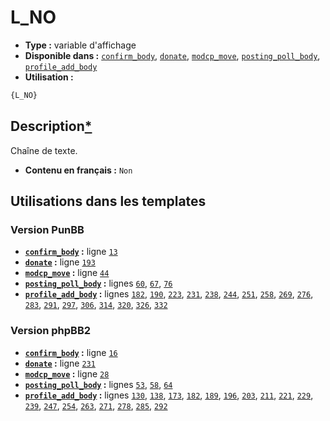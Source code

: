 # L_NO
* __Type :__ variable d'affichage
* __Disponible dans :__ [`confirm_body`](../tpl/var/confirm_body.md#readme), [`donate`](../tpl/var/donate.md#readme), [`modcp_move`](../tpl/var/modcp_move.md#readme), [`posting_poll_body`](../tpl/var/posting_poll_body.md#readme), [`profile_add_body`](../tpl/var/profile_add_body.md#readme)
* __Utilisation :__

```html
{L_NO}
```

## Description[*](https://fa-tvars.appspot.com/var/L_NO)
Chaîne de texte.

* __Contenu en français :__ `Non`

## Utilisations dans les templates

### Version PunBB
* __[`confirm_body`](../tpl/var/confirm_body.md#readme) :__ ligne [`13`](../tpl/src/punbb/confirm_body.tpl#L13)
* __[`donate`](../tpl/var/donate.md#readme) :__ ligne [`193`](../tpl/src/punbb/donate.tpl#L193)
* __[`modcp_move`](../tpl/var/modcp_move.md#readme) :__ ligne [`44`](../tpl/src/punbb/modcp_move.tpl#L44)
* __[`posting_poll_body`](../tpl/var/posting_poll_body.md#readme) :__ lignes [`60`](../tpl/src/punbb/posting_poll_body.tpl#L60), [`67`](../tpl/src/punbb/posting_poll_body.tpl#L67), [`76`](../tpl/src/punbb/posting_poll_body.tpl#L76)
* __[`profile_add_body`](../tpl/var/profile_add_body.md#readme) :__ lignes [`182`](../tpl/src/punbb/profile_add_body.tpl#L182), [`190`](../tpl/src/punbb/profile_add_body.tpl#L190), [`223`](../tpl/src/punbb/profile_add_body.tpl#L223), [`231`](../tpl/src/punbb/profile_add_body.tpl#L231), [`238`](../tpl/src/punbb/profile_add_body.tpl#L238), [`244`](../tpl/src/punbb/profile_add_body.tpl#L244), [`251`](../tpl/src/punbb/profile_add_body.tpl#L251), [`258`](../tpl/src/punbb/profile_add_body.tpl#L258), [`269`](../tpl/src/punbb/profile_add_body.tpl#L269), [`276`](../tpl/src/punbb/profile_add_body.tpl#L276), [`283`](../tpl/src/punbb/profile_add_body.tpl#L283), [`291`](../tpl/src/punbb/profile_add_body.tpl#L291), [`297`](../tpl/src/punbb/profile_add_body.tpl#L297), [`306`](../tpl/src/punbb/profile_add_body.tpl#L306), [`314`](../tpl/src/punbb/profile_add_body.tpl#L314), [`320`](../tpl/src/punbb/profile_add_body.tpl#L320), [`326`](../tpl/src/punbb/profile_add_body.tpl#L326), [`332`](../tpl/src/punbb/profile_add_body.tpl#L332)

### Version phpBB2
* __[`confirm_body`](../tpl/var/confirm_body.md#readme) :__ ligne [`16`](../tpl/src/subsilver/confirm_body.tpl#L16)
* __[`donate`](../tpl/var/donate.md#readme) :__ ligne [`231`](../tpl/src/subsilver/donate.tpl#L231)
* __[`modcp_move`](../tpl/var/modcp_move.md#readme) :__ ligne [`28`](../tpl/src/subsilver/modcp_move.tpl#L28)
* __[`posting_poll_body`](../tpl/var/posting_poll_body.md#readme) :__ lignes [`53`](../tpl/src/subsilver/posting_poll_body.tpl#L53), [`58`](../tpl/src/subsilver/posting_poll_body.tpl#L58), [`64`](../tpl/src/subsilver/posting_poll_body.tpl#L64)
* __[`profile_add_body`](../tpl/var/profile_add_body.md#readme) :__ lignes [`130`](../tpl/src/subsilver/profile_add_body.tpl#L130), [`138`](../tpl/src/subsilver/profile_add_body.tpl#L138), [`173`](../tpl/src/subsilver/profile_add_body.tpl#L173), [`182`](../tpl/src/subsilver/profile_add_body.tpl#L182), [`189`](../tpl/src/subsilver/profile_add_body.tpl#L189), [`196`](../tpl/src/subsilver/profile_add_body.tpl#L196), [`203`](../tpl/src/subsilver/profile_add_body.tpl#L203), [`211`](../tpl/src/subsilver/profile_add_body.tpl#L211), [`221`](../tpl/src/subsilver/profile_add_body.tpl#L221), [`229`](../tpl/src/subsilver/profile_add_body.tpl#L229), [`239`](../tpl/src/subsilver/profile_add_body.tpl#L239), [`247`](../tpl/src/subsilver/profile_add_body.tpl#L247), [`254`](../tpl/src/subsilver/profile_add_body.tpl#L254), [`263`](../tpl/src/subsilver/profile_add_body.tpl#L263), [`271`](../tpl/src/subsilver/profile_add_body.tpl#L271), [`278`](../tpl/src/subsilver/profile_add_body.tpl#L278), [`285`](../tpl/src/subsilver/profile_add_body.tpl#L285), [`292`](../tpl/src/subsilver/profile_add_body.tpl#L292)